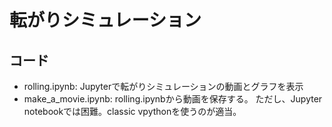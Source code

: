 # 転がりシミュレーション

## コード

- rolling.ipynb: Jupyterで転がりシミュレーションの動画とグラフを表示
- make_a_movie.ipynb: rolling.ipynbから動画を保存する。
ただし、Jupyter notebookでは困難。classic vpythonを使うのが適当。


